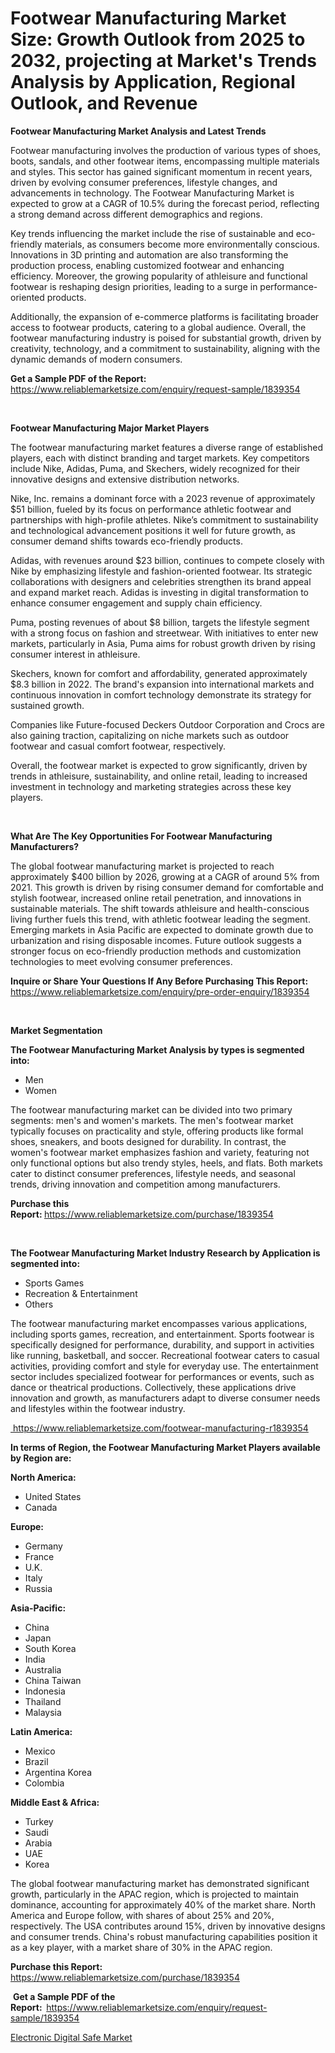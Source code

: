 <p><h1>Footwear Manufacturing Market Size: Growth Outlook from 2025 to 2032, projecting at Market's Trends Analysis by Application, Regional Outlook, and Revenue</h1></p><p><strong>Footwear Manufacturing Market Analysis and Latest Trends</strong></p>
<p><p>Footwear manufacturing involves the production of various types of shoes, boots, sandals, and other footwear items, encompassing multiple materials and styles. This sector has gained significant momentum in recent years, driven by evolving consumer preferences, lifestyle changes, and advancements in technology. The Footwear Manufacturing Market is expected to grow at a CAGR of 10.5% during the forecast period, reflecting a strong demand across different demographics and regions.</p><p>Key trends influencing the market include the rise of sustainable and eco-friendly materials, as consumers become more environmentally conscious. Innovations in 3D printing and automation are also transforming the production process, enabling customized footwear and enhancing efficiency. Moreover, the growing popularity of athleisure and functional footwear is reshaping design priorities, leading to a surge in performance-oriented products.</p><p>Additionally, the expansion of e-commerce platforms is facilitating broader access to footwear products, catering to a global audience. Overall, the footwear manufacturing industry is poised for substantial growth, driven by creativity, technology, and a commitment to sustainability, aligning with the dynamic demands of modern consumers.</p></p>
<p><strong>Get a Sample PDF of the Report:&nbsp;</strong> <a href="https://www.reliablemarketsize.com/enquiry/request-sample/1839354?utm_campaign=3101&utm_medium=2&utm_source=Github&utm_content=ia&utm_term=04042025&utm_id=footwear-manufacturing">https://www.reliablemarketsize.com/enquiry/request-sample/1839354</a></p>
<p>&nbsp;</p>
<p><strong>Footwear Manufacturing Major Market Players</strong></p>
<p><p>The footwear manufacturing market features a diverse range of established players, each with distinct branding and target markets. Key competitors include Nike, Adidas, Puma, and Skechers, widely recognized for their innovative designs and extensive distribution networks. </p><p>Nike, Inc. remains a dominant force with a 2023 revenue of approximately $51 billion, fueled by its focus on performance athletic footwear and partnerships with high-profile athletes. Nike’s commitment to sustainability and technological advancement positions it well for future growth, as consumer demand shifts towards eco-friendly products.</p><p>Adidas, with revenues around $23 billion, continues to compete closely with Nike by emphasizing lifestyle and fashion-oriented footwear. Its strategic collaborations with designers and celebrities strengthen its brand appeal and expand market reach. Adidas is investing in digital transformation to enhance consumer engagement and supply chain efficiency.</p><p>Puma, posting revenues of about $8 billion, targets the lifestyle segment with a strong focus on fashion and streetwear. With initiatives to enter new markets, particularly in Asia, Puma aims for robust growth driven by rising consumer interest in athleisure.</p><p>Skechers, known for comfort and affordability, generated approximately $8.3 billion in 2022. The brand's expansion into international markets and continuous innovation in comfort technology demonstrate its strategy for sustained growth.</p><p>Companies like Future-focused Deckers Outdoor Corporation and Crocs are also gaining traction, capitalizing on niche markets such as outdoor footwear and casual comfort footwear, respectively. </p><p>Overall, the footwear market is expected to grow significantly, driven by trends in athleisure, sustainability, and online retail, leading to increased investment in technology and marketing strategies across these key players.</p></p>
<p>&nbsp;</p>
<p><strong>What Are The Key Opportunities For Footwear Manufacturing Manufacturers?</strong></p>
<p><p>The global footwear manufacturing market is projected to reach approximately $400 billion by 2026, growing at a CAGR of around 5% from 2021. This growth is driven by rising consumer demand for comfortable and stylish footwear, increased online retail penetration, and innovations in sustainable materials. The shift towards athleisure and health-conscious living further fuels this trend, with athletic footwear leading the segment. Emerging markets in Asia Pacific are expected to dominate growth due to urbanization and rising disposable incomes. Future outlook suggests a stronger focus on eco-friendly production methods and customization technologies to meet evolving consumer preferences.</p></p>
<p><strong>Inquire or Share Your Questions If Any Before Purchasing This Report:</strong> <a href="https://www.reliablemarketsize.com/enquiry/pre-order-enquiry/1839354?utm_campaign=3101&utm_medium=2&utm_source=Github&utm_content=ia&utm_term=04042025&utm_id=footwear-manufacturing">https://www.reliablemarketsize.com/enquiry/pre-order-enquiry/1839354</a></p>
<p>&nbsp;</p>
<p><strong>Market Segmentation</strong></p>
<p><strong>The Footwear Manufacturing Market Analysis by types is segmented into:</strong></p>
<p><ul><li>Men</li><li>Women</li></ul></p>
<p><p>The footwear manufacturing market can be divided into two primary segments: men's and women's markets. The men's footwear market typically focuses on practicality and style, offering products like formal shoes, sneakers, and boots designed for durability. In contrast, the women's footwear market emphasizes fashion and variety, featuring not only functional options but also trendy styles, heels, and flats. Both markets cater to distinct consumer preferences, lifestyle needs, and seasonal trends, driving innovation and competition among manufacturers.</p></p>
<p><strong>Purchase this Report:&nbsp;</strong><a href="https://www.reliablemarketsize.com/purchase/1839354?utm_campaign=3101&utm_medium=2&utm_source=Github&utm_content=ia&utm_term=04042025&utm_id=footwear-manufacturing">https://www.reliablemarketsize.com/purchase/1839354</a></p>
<p>&nbsp;</p>
<p><strong>The Footwear Manufacturing Market Industry Research by Application is segmented into:</strong></p>
<p><ul><li>Sports Games</li><li>Recreation & Entertainment</li><li>Others</li></ul></p>
<p><p>The footwear manufacturing market encompasses various applications, including sports games, recreation, and entertainment. Sports footwear is specifically designed for performance, durability, and support in activities like running, basketball, and soccer. Recreational footwear caters to casual activities, providing comfort and style for everyday use. The entertainment sector includes specialized footwear for performances or events, such as dance or theatrical productions. Collectively, these applications drive innovation and growth, as manufacturers adapt to diverse consumer needs and lifestyles within the footwear industry.</p></p>
<p><a href="https://www.reliablemarketsize.com/footwear-manufacturing-r1839354?utm_campaign=3101&utm_medium=2&utm_source=Github&utm_content=ia&utm_term=04042025&utm_id=footwear-manufacturing">&nbsp;https://www.reliablemarketsize.com/footwear-manufacturing-r1839354</a></p>
<p><strong>In terms of Region, the Footwear Manufacturing Market Players available by Region are:</strong></p>
<p>
    <p> <strong> North America: </strong>
        <ul>
            <li>United States</li>
            <li>Canada</li>
        </ul>
        </p> 
    <p> <strong> Europe: </strong>
        <ul>
            <li>Germany</li>
            <li>France</li>
            <li>U.K.</li>
            <li>Italy</li>
            <li>Russia</li>
        </ul>
        </p> 
    <p> <strong> Asia-Pacific: </strong>
        <ul>
            <li>China</li>
            <li>Japan</li>
            <li>South Korea</li>
            <li>India</li>
            <li>Australia</li>
            <li>China Taiwan</li>
            <li>Indonesia</li>
            <li>Thailand</li>
            <li>Malaysia</li>
        </ul>
        </p> 
    <p> <strong> Latin America: </strong>
        <ul>
            <li>Mexico</li>
            <li>Brazil</li>
            <li>Argentina Korea</li>
            <li>Colombia</li>
        </ul>
        </p> 
    <p> <strong> Middle East & Africa: </strong>
        <ul>
            <li>Turkey</li>
            <li>Saudi</li>
            <li>Arabia</li>
            <li>UAE</li>
            <li>Korea</li>
        </ul>
    </p>
    </p>
<p><p>The global footwear manufacturing market has demonstrated significant growth, particularly in the APAC region, which is projected to maintain dominance, accounting for approximately 40% of the market share. North America and Europe follow, with shares of about 25% and 20%, respectively. The USA contributes around 15%, driven by innovative designs and consumer trends. China's robust manufacturing capabilities position it as a key player, with a market share of 30% in the APAC region.</p></p>
<p><strong>Purchase this Report: </strong><a href="https://www.reliablemarketsize.com/purchase/1839354?utm_campaign=3101&utm_medium=2&utm_source=Github&utm_content=ia&utm_term=04042025&utm_id=footwear-manufacturing">https://www.reliablemarketsize.com/purchase/1839354</a></p>
<p>&nbsp;<strong>Get a Sample PDF of the Report:&nbsp;&nbsp;</strong><a href="https://www.reliablemarketsize.com/enquiry/request-sample/1839354?utm_campaign=3101&utm_medium=2&utm_source=Github&utm_content=ia&utm_term=04042025&utm_id=footwear-manufacturing">https://www.reliablemarketsize.com/enquiry/request-sample/1839354</a></p>
<p><strong></strong></p>
<p><p><a href="https://github.com/willjis/Market-Research-Report-List-1/blob/main/electronic-digital-safe-market.md?utm_campaign=3101&utm_medium=2&utm_source=Github&utm_content=ia&utm_term=04042025&utm_id=footwear-manufacturing">Electronic Digital Safe Market</a></p></p>